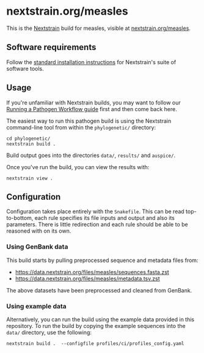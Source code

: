 # nextstrain.org/measles

This is the [Nextstrain](https://nextstrain.org) build for measles, visible at
[nextstrain.org/measles](https://nextstrain.org/measles).

## Software requirements

Follow the [standard installation instructions](https://docs.nextstrain.org/en/latest/install.html)
for Nextstrain's suite of software tools.

## Usage

If you're unfamiliar with Nextstrain builds, you may want to follow our
[Running a Pathogen Workflow guide](https://docs.nextstrain.org/en/latest/tutorials/running-a-workflow.html) first and then come back here.

The easiest way to run this pathogen build is using the Nextstrain
command-line tool from within the `phylogenetic/` directory:

    cd phylogenetic/
    nextstrain build .

Build output goes into the directories `data/`, `results/` and `auspice/`.

Once you've run the build, you can view the results with:

    nextstrain view .

## Configuration

Configuration takes place entirely with the `Snakefile`. This can be read
top-to-bottom, each rule specifies its file inputs and output and also its
parameters. There is little redirection and each rule should be able to be
reasoned with on its own.

### Using GenBank data

This build starts by pulling preprocessed sequence and metadata files from:

* https://data.nextstrain.org/files/measles/sequences.fasta.zst
* https://data.nextstrain.org/files/measles/metadata.tsv.zst

The above datasets have been preprocessed and cleaned from GenBank.

### Using example data

Alternatively, you can run the build using the
example data provided in this repository.  To run the build by copying the
example sequences into the `data/` directory, use the following:

    nextstrain build .  --configfile profiles/ci/profiles_config.yaml
